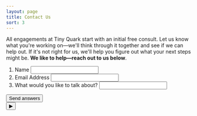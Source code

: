 ```yaml
---
layout: page
title: Contact Us
sort: 3
---
```

All engagements at Tiny Quark start with an initial free consult. Let us know what you're working on—we'll think through it together and see if we can help out. If it's not right for us, we'll help you figure out what your next steps might be. **We like to help—reach out to us below**.

<section>
<form name="quark-contact" id="theForm" class="simform" autocomplete="off" action="https://formkeep.com/f/8777cebca13e">
  <div class="simform-inner">
    <ol class="questions">
      <li>
        <span><label for="q1">Name</label></span>
        <input id="q1" name="q1" type="text"/>
      </li>
      <li>
        <span><label for="q2">Email Address</label></span>
        <input id="q2" name="q2" type="text"/>
      </li>
      <li>
        <span><label for="q3">What would you like to talk about?</label></span>
        <input id="q3" name="q3" type="text"/>
      </li>
    </ol><!-- /questions -->
    <button class="submit" type="submit">Send answers</button>
    <div class="controls">
      <button class="next">▶</button>
      <div class="progress"></div>
      <span class="number">
        <span class="number-current"></span>
        <span class="number-total"></span>
      </span>
      <span class="error-message"></span>
    </div><!-- / controls -->
  </div><!-- /simform-inner -->
  <span class="final-message"></span>
</form><!-- /simform -->
</section>
<script>
      var theForm = document.getElementById( 'theForm' );

      new stepsForm( theForm, {
        onSubmit : function( form ) {
          // hide form
          classie.addClass( theForm.querySelector( '.simform-inner' ), 'hide' );

          /*
          form.submit()
          or
          AJAX request (maybe show loading indicator while we don't have an answer..)
          */

          // let's just simulate something...
          var messageEl = theForm.querySelector( '.final-message' );
          messageEl.innerHTML = 'Thank\’s, for reaching out. We\'ll get back to you as soon as we can.';
          classie.addClass( messageEl, 'show' );
        }
      } );
    </script>
